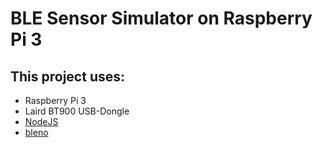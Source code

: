 # BLE Sensor Simulator on Raspberry Pi 3

## This project uses:
- Raspberry Pi 3 
- Laird BT900 USB-Dongle
- [NodeJS](https://nodejs.org/en/)
- [bleno](https://github.com/sandeepmistry/bleno)



